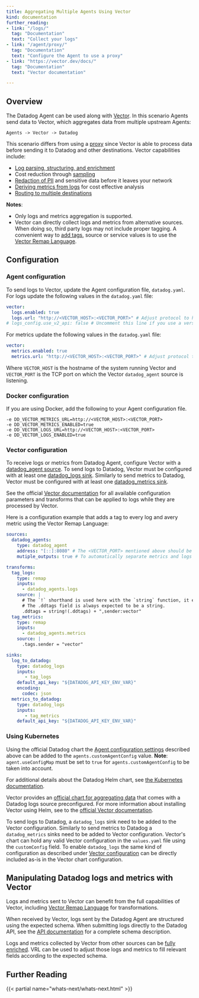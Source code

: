 ```yaml
---
title: Aggregating Multiple Agents Using Vector
kind: documentation
further_reading:
- link: "/logs/"
  tag: "Documentation"
  text: "Collect your logs"
- link: "/agent/proxy/"
  tag: "Documentation"
  text: "Configure the Agent to use a proxy"
- link: "https://vector.dev/docs/"
  tag: "Documentation"
  text: "Vector documentation"

---
```


## Overview

The Datadog Agent can be used along with [Vector][1]. In this scenario Agents send data
to Vector, which aggregates data from multiple upstream Agents:

`Agents -> Vector -> Datadog`

This scenario differs from using a [proxy][2] since Vector is able to process data before sending
it to Datadog and other destinations. Vector capabilities include:

* [Log parsing, structuring, and enrichment][3]
* Cost reduction through [sampling][4]
* [Redaction of PII][5] and sensitive data before it leaves your network
* [Deriving metrics from logs][6] for cost effective analysis
* [Routing to multiple destinations][7]

**Notes**:

- Only logs and metrics aggregation is supported.
- Vector can directly collect logs and metrics from alternative sources. When doing so, third party logs may not include proper tagging. A convenient way to [add tags][8], source or service values is to use the [Vector Remap Language][9].

## Configuration

### Agent configuration
To send logs to Vector, update the Agent configuration file, `datadog.yaml`.
For logs update the following values in the `datadog.yaml` file:

```yaml
vector:
  logs.enabled: true
  logs.url: "http://<VECTOR_HOST>:<VECTOR_PORT>" # Adjust protocol to https if TLS/SSL is enabled on the Vector side
# logs_config.use_v2_api: false # Uncomment this line if you use a version of Vector before v0.17.0
```

For metrics update the following values in the `datadog.yaml` file:

```yaml
vector:
  metrics.enabled: true
  metrics.url: "http://<VECTOR_HOST>:<VECTOR_PORT>" # Adjust protocol to https if TLS/SSL is enabled on the Vector side
```

Where `VECTOR_HOST` is the hostname of the system running Vector and `VECTOR_PORT` is the TCP port on which
the Vector `datadog_agent` source is listening.

### Docker configuration

If you are using Docker, add the following to your Agent configuration file.

```
-e DD_VECTOR_METRICS_URL=http://<VECTOR_HOST>:<VECTOR_PORT>
-e DD_VECTOR_METRICS_ENABLED=true
-e DD_VECTOR_LOGS_URL=http://<VECTOR_HOST>:<VECTOR_PORT>
-e DD_VECTOR_LOGS_ENABLED=true
```

### Vector configuration
To receive logs or metrics from Datadog Agent, configure Vector with a [datadog_agent source][10]. To send logs to
Datadog, Vector must be configured with at least one [datadog_logs sink][11]. Similarly to send metrics to Datadog,
Vector must be configured with at least one [datadog_metrics sink][12].

See the official [Vector documentation][13] for all available configuration parameters and transforms that can be
applied to logs while they are processed by Vector.

Here is a configuration example that adds a tag to every log and avery metric using the Vector Remap Language:

```yaml
sources:
  datadog_agents:
    type: datadog_agent
    address: "[::]:8080" # The <VECTOR_PORT> mentioned above should be set to the port value used here
    mutiple_outputs: true # To automatically separate metrics and logs

transforms:
  tag_logs:
    type: remap
    inputs:
      - datadog_agents.logs
    source: |
      # The `!` shorthand is used here with the `string` function, it errors if .ddtags is not a "string".
      # The .ddtags field is always expected to be a string.
      .ddtags = string!(.ddtags) + ",sender:vector"
  tag_metrics:
    type: remap
    inputs:
      - datadog_agents.metrics
    source: |
      .tags.sender = "vector"

sinks:
  log_to_datadog:
    type: datadog_logs
    inputs:
       - tag_logs
    default_api_key: "${DATADOG_API_KEY_ENV_VAR}"
    encoding:
      codec: json
  metrics_to_datadog:
    type: datadog_logs
    inputs:
       - tag_metrics
    default_api_key: "${DATADOG_API_KEY_ENV_VAR}"
```

### Using Kubernetes

Using the official Datadog chart the [Agent configuration settings](#agent-configuration) described above can be added
to the `agents.customAgentConfig` value. **Note**: `agent.useConfigMap` must be set to `true`
for `agents.customAgentConfig` to be taken into account.

For additional details about the Datadog Helm chart, see [the Kubernetes documentation][14].

Vector provides an [official chart for aggregating data][15] that comes with a Datadog
logs source preconfigured. For more information about installing Vector using Helm,
see to the [official Vector documentation][16].

To send logs to Datadog, a `datadog_logs` sink need to be added to the Vector configuration. Similarly to send metrics
to Datadog a `datadog_metrics` sinks need to be added to Vector configuration. Vector's chart can hold any valid Vector
configuration in the `values.yaml` file using the `customConfig` field. To enable `datadog_logs` the same kind of
configuration as described under [Vector configuration](#vector-configuration) can be directly included as-is in the
Vector chart configuration.

## Manipulating Datadog logs and metrics with Vector

Logs and metrics sent to Vector can benefit from the full capabilities of Vector, including [Vector Remap Language][3]
for transformations.

When received by Vector, logs sent by the Datadog Agent are structured using the expected schema. When submitting logs
directly to the Datadog API, see the [API documentation][17] for a complete schema description.

Logs and metrics collected by Vector from other sources can be [fully enriched][8]. VRL can be used to adjust those logs
and metrics to fill relevant fields according to the expected schema.

## Further Reading

{{< partial name="whats-next/whats-next.html" >}}

[1]: https://vector.dev/
[2]: /agent/proxy
[3]: https://vector.dev/docs/reference/configuration/transforms/remap/
[4]: https://vector.dev/docs/reference/configuration/transforms/sample/
[5]: https://vector.dev/docs/reference/vrl/functions/#redact
[6]: https://vector.dev/docs/reference/configuration/transforms/log_to_metric/
[7]: https://vector.dev/docs/reference/configuration/transforms/route/
[8]: /getting_started/tagging
[9]: https://vector.dev/docs/reference/vrl/
[10]: https://vector.dev/docs/reference/configuration/sources/datadog_agent/
[11]: https://vector.dev/docs/reference/configuration/sinks/datadog_logs/
[12]: https://vector.dev/docs/reference/configuration/sinks/datadog_metrics/
[13]: https://vector.dev/docs/reference/configuration/
[14]: /agent/kubernetes/?tab=helm
[15]: https://github.com/timberio/helm-charts/tree/master/charts/vector-aggregator
[16]: https://vector.dev/docs/setup/installation/package-managers/helm/
[17]: /api/latest/logs/#send-logs
